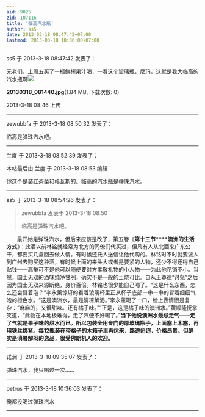 ```yaml
---
aid: 9025
zid: 107116
title: '临高汽水瓶'
author: ss5
date: 2013-03-18 08:47:42+07:00
lastmod: 2013-03-18 10:36:00+07:00
---
```


ss5 于 2013-3-18 08:47:42 发表了：

元老们，上周五买了一瓶鲜榨果汁喝，一看这个玻璃瓶，尼玛，这就是我大临高的汽水瓶啊![](https://mirrors.tuna.tsinghua.edu.cn/osdn/lgqm/72877/0846476vgvs0srgymsvezv.jpg)



**20130318\_081440.jpg**(1.84 MB, 下载次数: 0)



2013-3-18 08:46 上传

---------

zewubbfa 于 2013-3-18 08:50:32 发表了：

临高是弹珠汽水吧。

---------

兰度 于 2013-3-18 08:52:39 发表了：

本帖最后由 兰度 于 2013-3-18 08:53 编辑 

你这个是装红茶菌和格瓦斯的。临高的汽水瓶是弹珠汽水。

---------

ss5 于 2013-3-18 08:54:26 发表了：

> zewubbfa 发表于 2013-3-18 08:50
> 
> 临高是弹珠汽水吧。



       最开始是弹珠汽水，但后来应该是改了，第五卷《**第十三节****澳洲的生活方式**》：此酒以前林铭就经常为北方的同僚们代买过，但凡有人从北面来广东公干，都要买几盒回去做人情。有时候还托人送信让他代购的。林铭时不时就要派人到广州去购买这种酒，有时候上面的来头大或者是要紧的人物，还少不得还得自己贴钱——高举可不是他可以随便要对方孝敬礼物的小人物——为此他花销不小。当然，国士无双的酒味纯净甘冽，确实不是一般的土烧可比。自从王尊德“讨髡”之后因为国士无双来源断绝，身价百倍。林铭也很少能自己喝了。“这是什么东西，怎么还会冒着泡？”李永薰惊讶的看着玻璃杯里正从杯子底部一串一串的冒着细细气泡的橙色水。“这是澳洲水，最是清凉解渴。”李永薰喝了一口，脸上表情很是复杂：“麻麻的，又很甜味。还有橘子味。”“正是，这是橘子味的澳洲水。”黄顺隆抚掌笑道，“此物在本地极难得，走了汽便不好喝了。”**当下他说澳洲水最忌走气——走了气就是果子味的甜水而已。所以包装全用专门的厚玻璃瓶子，上面塞上木塞，再用铁丝绑紧。每12瓶装在带格子的木箱子里再运来，路途迢迢，价格昂贵。但确实是消暑解闷的逸品，很受佛朗机人的欢迎。**

---------

诺澜 于 2013-3-18 09:35:07 发表了：

弹珠汽水，我只喝过一次……

---------

petrus 于 2013-3-18 10:36:03 发表了：

俺都没喝过弹珠汽水

---------


